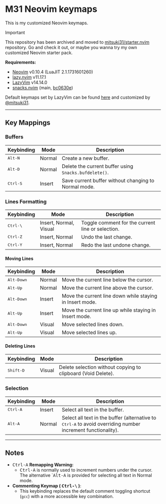# M31 Neovim keymaps

This is my customized Neovim keymaps.

> [!IMPORTANT]  
> This repository has been archived and moved to [mitsuki31/starter.nvim](https://github.com/mitsuki31/starter.nvim) repository.
> Go and check it out, or maybe you wanna try my own customized Neovim starter pack.

**Requirements:**
- [Neovim](https://neovim.io) v0.10.4 (LuaJIT 2.1.1731601260)
- [lazy.nvim](https://github.com/folke/lazy.nvim) v11.17.1
- [LazyVim](https://github.com/LazyVim/LazyVim) v14.14.0
- [snacks.nvim](https://github.com/folke/snacks.nvim) (main, [bc0630e](https://github.com/folke/snacks.nvim/commit/bc0630e))

Default keymaps set by LazyVim can be found [here](https://github.com/LazyVim/LazyVim/blob/main/lua/lazyvim/config/keymaps.lua) and customized by [@mitsuki31](https://github.com/mitsuki31).

---

## Key Mappings

### Buffers
| Keybinding | Mode | Description |
| ---------- | ---- | ----------- |
| <kbd>Alt-N</kbd> | Normal | Create a new buffer. |
| <kbd>Alt-D</kbd> | Normal | Delete the current buffer using `Snacks.bufdelete()`. |
| <kbd>Ctrl-S</kbd> | Insert | Save current buffer without changing to Normal mode. |

### Lines Formatting
| Keybinding | Mode | Description |
| ---------- | ---- | ----------- |
| <kbd>Ctrl-\\</kbd> | Insert, Normal, Visual | Toggle comment for the current line or selection. |
| <kbd>Ctrl-Z</kbd> | Insert, Normal | Undo the last change. |
| <kbd>Ctrl-Y</kbd> | Insert, Normal | Redo the last undone change. |

#### Moving Lines
| Keybinding | Mode | Description |
| ---------- | ---- | ----------- |
| <kbd>Alt-Down</kbd> | Normal | Move the current line below the cursor. |
| <kbd>Alt-Up</kbd> | Normal | Move the current line above the cursor. |
| <kbd>Alt-Down</kbd> | Insert | Move the current line down while staying in Insert mode. |
| <kbd>Alt-Up</kbd> | Insert | Move the current line up while staying in Insert mode. |
| <kbd>Alt-Down</kbd> | Visual | Move selected lines down. |
| <kbd>Alt-Up</kbd> | Visual | Move selected lines up. |

#### Deleting Lines
| Keybinding | Mode | Description |
| ---------- | ---- | ----------- |
| <kbd>Shift-D</kbd> | Visual | Delete selection without copying to clipboard (Void Delete). |

### Selection
| Keybinding | Mode | Description |
| ---------- | ---- | ----------- |
| <kbd>Ctrl-A</kbd> | Insert | Select all text in the buffer. |
| <kbd>Alt-A</kbd> | Normal | Select all text in the buffer (alternative to <kbd>Ctrl-A</kbd> to avoid overriding number increment functionality). |

---

## Notes
- <kbd>Ctrl-A</kbd> **Remapping Warning:**
  - <kbd>Ctrl-A</kbd> is normally used to increment numbers under the cursor. The alternative `<kbd>Alt-A</kbd> is provided for selecting all text in Normal mode.
- **Commenting Keymap ( <kbd>Ctrl-\\</kbd> )**:
  - This keybinding replaces the default comment toggling shortcut (`gcc`) with a more accessible key combination.

